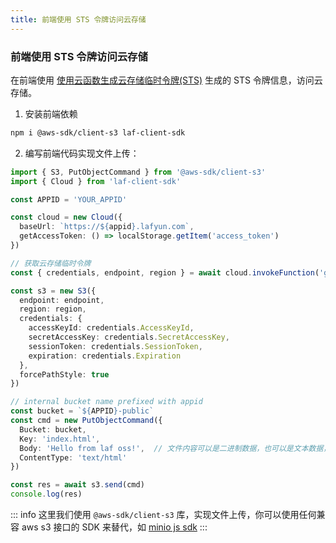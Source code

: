 ```yaml
---
title: 前端使用 STS 令牌访问云存储
---
```


### 前端使用 STS 令牌访问云存储

在前端使用 [使用云函数生成云存储临时令牌(STS)](get-sts.md) 生成的 STS 令牌信息，访问云存储。


1. 安装前端依赖

```bash
npm i @aws-sdk/client-s3 laf-client-sdk
```

2. 编写前端代码实现文件上传：


```ts
import { S3, PutObjectCommand } from '@aws-sdk/client-s3'
import { Cloud } from 'laf-client-sdk'

const APPID = 'YOUR_APPID'

const cloud = new Cloud({
  baseUrl: `https://${appid}.lafyun.com`,
  getAccessToken: () => localStorage.getItem('access_token')
})

// 获取云存储临时令牌
const { credentials, endpoint, region } = await cloud.invokeFunction('get-sts', {})

const s3 = new S3({
  endpoint: endpoint,
  region: region,
  credentials: {
    accessKeyId: credentials.AccessKeyId,
    secretAccessKey: credentials.SecretAccessKey,
    sessionToken: credentials.SessionToken,
    expiration: credentials.Expiration
  },
  forcePathStyle: true
})

// internal bucket name prefixed with appid
const bucket = `${APPID}-public`
const cmd = new PutObjectCommand({
  Bucket: bucket, 
  Key: 'index.html',
  Body: 'Hello from laf oss!',  // 文件内容可以是二进制数据，也可以是文本数据， 或者是 File 对象
  ContentType: 'text/html'
})

const res = await s3.send(cmd)
console.log(res)
```

::: info
这里我们使用 `@aws-sdk/client-s3` 库，实现文件上传，你可以使用任何兼容 aws s3 接口的 SDK 来替代，如  [minio js sdk](https://docs.min.io/docs/javascript-client-quickstart-guide.html) 
:::